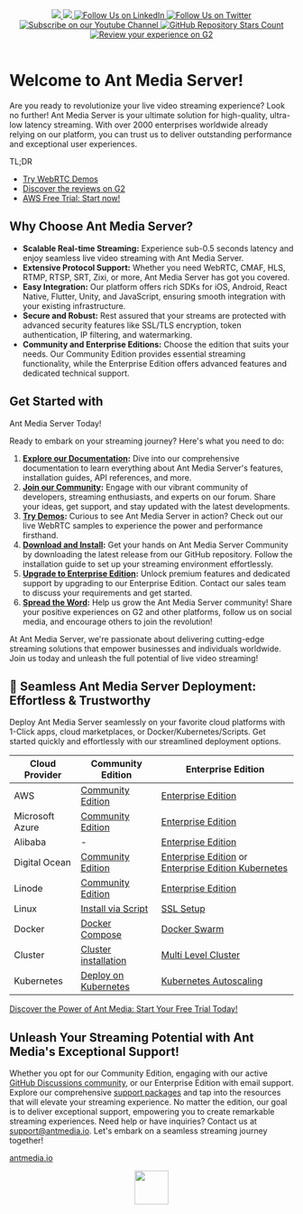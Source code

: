 

<div align='center'>
   <a href="https://maven-badges.herokuapp.com/maven-central/io.antmedia/ant-media-server" target="_blank">
    <img src="https://maven-badges.herokuapp.com/maven-central/io.antmedia/ant-media-server/badge.svg"/>
   </a>
   <a href="https://sonarcloud.io/dashboard?id=io.antmedia%3Aant-media-server" target="_blank">
    <img src="https://sonarcloud.io/api/project_badges/measure?project=io.antmedia%3Aant-media-server&metric=alert_status"/>
   </a>
   <a href="https://linkedin.com/company/antmedia" target="_blank">
    <img alt="Follow Us on LinkedIn" src="https://img.shields.io/badge/LinkedIn-Follow-black?style=social&logo=linkedin"/>
   </a>
   <a href="https://twitter.com/antmedia_io" target="_blank">
    <img alt="Follow Us on Twitter" src="https://img.shields.io/twitter/follow/antmedia_io?style=social"/>
   </a>
   <a href="https://www.youtube.com/c/AntMediaServer">
    <img alt="Subscribe on our Youtube Channel" src="https://img.shields.io/youtube/channel/subscribers/UChT5CVgvLj0lGyzpHLvMOUw?style=social" />
    </a>
   <a href="https://github.com/ant-media/Ant-Media-Server">
    <img alt="GitHub Repository Stars Count" src="https://img.shields.io/github/stars/ant-media/Ant-Media-Server?style=social" />
  </a>
   <a href="https://www.g2.com/products/ant-media-server-ant-media-server/reviews" target="_blank">
    <img alt="Review your experience on G2" src="https://img.shields.io/badge/Leader-G2%20Reviews-red?style=social"/>
   </a>
</div>
<br />

# Welcome to Ant Media Server!

Are you ready to revolutionize your live video streaming experience? Look no further! Ant Media Server is your ultimate solution for high-quality, ultra-low latency streaming. With over 2000 enterprises worldwide already relying on our platform, you can trust us to deliver outstanding performance and exceptional user experiences.

TL;DR

- <a href="https://antmedia.io/webrtc-samples?utm_source=github&utm_medium=readme&utm_campaign=ams">Try WebRTC Demos</a>
- <a href="https://www.g2.com/products/ant-media-server-ant-media-server/reviews" target="_blank">Discover the reviews on G2</a>
- <a href="https://aws.amazon.com/marketplace/pp/prodview-464ritgzkzod6">AWS Free Trial: Start now!</a>

## Why Choose Ant Media Server?

- **Scalable Real-time Streaming:** Experience sub-0.5 seconds latency and enjoy seamless live video streaming with Ant Media Server.
- **Extensive Protocol Support:** Whether you need WebRTC, CMAF, HLS, RTMP, RTSP, SRT, Zixi, or more, Ant Media Server has got you covered.
- **Easy Integration:** Our platform offers rich SDKs for iOS, Android, React Native, Flutter, Unity, and JavaScript, ensuring smooth integration with your existing infrastructure.
- **Secure and Robust:** Rest assured that your streams are protected with advanced security features like SSL/TLS encryption, token authentication, IP filtering, and watermarking.
- **Community and Enterprise Editions:** Choose the edition that suits your needs. Our Community Edition provides essential streaming functionality, while the Enterprise Edition offers advanced features and dedicated technical support.

## Get Started with

 Ant Media Server Today!

Ready to embark on your streaming journey? Here's what you need to do:

1. **[Explore our Documentation](https://antmedia.io/docs/quick-start/):** Dive into our comprehensive documentation to learn everything about Ant Media Server's features, installation guides, API references, and more.
2. **[Join our Community](https://github.com/orgs/ant-media/discussions):** Engage with our vibrant community of developers, streaming enthusiasts, and experts on our forum. Share your ideas, get support, and stay updated with the latest developments.
3. **<a href="https://antmedia.io/webrtc-samples?utm_source=github&utm_medium=readme&utm_campaign=ams">Try Demos</a>:** Curious to see Ant Media Server in action? Check out our live WebRTC samples to experience the power and performance firsthand.
4. **[Download and Install](https://github.com/ant-media/Ant-Media-Server/releases):** Get your hands on Ant Media Server Community by downloading the latest release from our GitHub repository. Follow the installation guide to set up your streaming environment effortlessly.
5. **[Upgrade to Enterprise Edition](https://https://antmedia.io/free-trial/):** Unlock premium features and dedicated support by upgrading to our Enterprise Edition. Contact our sales team to discuss your requirements and get started.
6. **[Spread the Word](https://www.g2.com/products/ant-media-server-ant-media-server/reviews):** Help us grow the Ant Media Server community! Share your positive experiences on G2 and other platforms, follow us on social media, and encourage others to join the revolution!

At Ant Media Server, we're passionate about delivering cutting-edge streaming solutions that empower businesses and individuals worldwide. Join us today and unleash the full potential of live video streaming!


## 🚀 Seamless Ant Media Server Deployment: Effortless & Trustworthy

Deploy Ant Media Server seamlessly on your favorite cloud platforms with 1-Click apps, cloud marketplaces, or Docker/Kubernetes/Scripts. Get started quickly and effortlessly with our streamlined deployment options.


| Cloud Provider  | Community Edition | Enterprise Edition  |
| -------------- | -------------- | ------------- |
| AWS  | [Community Edition](https://aws.amazon.com/marketplace/pp/prodview-okmynlgwgvq6w)  | [Enterprise Edition](https://aws.amazon.com/marketplace/pp/prodview-464ritgzkzod6)  |
| Microsoft Azure  | [Community Edition](https://azuremarketplace.microsoft.com/en-us/marketplace/apps/antmedia.ams_community_edition)  | [Enterprise Edition](https://azuremarketplace.microsoft.com/en-us/marketplace/apps/antmedia.ant_media_server_enterprise)  |
| Alibaba  | - | [Enterprise Edition](https://marketplace.alibabacloud.com/products/56712002/sgcmjj00031246.html)  |
| Digital Ocean  | [Community Edition](https://marketplace.digitalocean.com/apps/ant-media-server-community-edition)  | [Enterprise Edition](https://marketplace.digitalocean.com/apps/ant-media-server-enterprise-edition) or [Enterprise Edition Kubernetes](https://marketplace.digitalocean.com/apps/ant-media-server-enterprise)  |
| Linode  | [Community Edition](https://www.linode.com/marketplace/apps/ant-media/ant-media-community-edition/)  | [Enterprise Edition](https://www.linode.com/marketplace/apps/ant-media/ant-media-enterprise-edition/)  |
| Linux  | [Install via  Script](https://antmedia.io/docs/guides/installing-on-linux/installing-ams-on-linux/)  | [SSL Setup](https://antmedia.io/docs/guides/installing-on-linux/setting-up-ssl/)  |
| Docker  | [Docker Compose](https://antmedia.io/docs/guides/clustering-and-scaling/docker/docker-and-docker-compose-installation/)  | [Docker Swarm](https://antmedia.io/docs/guides/clustering-and-scaling/docker/docker-swarm/)  |
| Cluster  | [Cluster installation](https://antmedia.io/docs/guides/clustering-and-scaling/cluster-installation/)  | [Multi Level Cluster](https://antmedia.io/docs/guides/clustering-and-scaling/multi-level-cluster/)  |
| Kubernetes  | [Deploy on Kubernetes](https://antmedia.io/docs/guides/clustering-and-scaling/kubernetes/deploy-ams-on-kubernetes/)  | [Kubernetes Autoscaling](https://antmedia.io/docs/guides/clustering-and-scaling/kubernetes/kubernetes-autoscaling/)  |
 

[Discover the Power of Ant Media: Start Your Free Trial Today!](https://antmedia.io/free-trial/)


## Unleash Your Streaming Potential with Ant Media's Exceptional Support!

Whether you opt for our Community Edition, engaging with our active [GitHub Discussions community](https://github.com/orgs/ant-media/discussions), or our Enterprise Edition with email support. Explore our comprehensive [support packages](https://antmedia.io/support-packages/) and tap into the resources that will elevate your streaming experience. No matter the edition, our goal is to deliver exceptional support, empowering you to create remarkable streaming experiences. Need help or have inquiries? Contact us at [support@antmedia.io](mailto:support@antmedia.io). Let's embark on a seamless streaming journey together!


[antmedia.io](https://antmedia.io)

<div align='center'>
   <a href="https://antmedia.io"><img src="https://user-images.githubusercontent.com/54481799/95862105-16cb0e00-0d6b-11eb-9087-88888889825d.png" height="60"></a>
</div>
